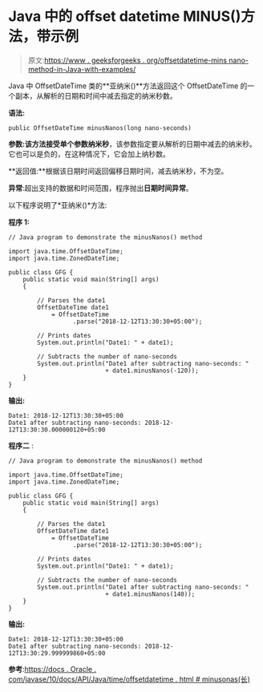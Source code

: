 # Java 中的 offset datetime MINUS()方法，带示例

> 原文:[https://www . geeksforgeeks . org/offsetdatetime-mins nano-method-in-Java-with-examples/](https://www.geeksforgeeks.org/offsetdatetime-minusnanos-method-in-java-with-examples/)

Java 中 OffsetDateTime 类的**亚纳米()**方法返回这个 OffsetDateTime 的一个副本，从解析的日期和时间中减去指定的纳米秒数。

**语法:**

```
public OffsetDateTime minusNanos(long nano-seconds)

```

**参数:**该方法接受单个参数**纳米秒**，该参数指定要从解析的日期中减去的纳米秒。它也可以是负的，在这种情况下，它会加上纳秒数。

**返回值:**根据该日期时间返回偏移日期时间，减去纳米秒，不为空。

**异常**:超出支持的数据和时间范围，程序抛出**日期时间异常**。

以下程序说明了*亚纳米()*方法:

**程序 1:**

```
// Java program to demonstrate the minusNanos() method

import java.time.OffsetDateTime;
import java.time.ZonedDateTime;

public class GFG {
    public static void main(String[] args)
    {

        // Parses the date1
        OffsetDateTime date1
            = OffsetDateTime
                  .parse("2018-12-12T13:30:30+05:00");

        // Prints dates
        System.out.println("Date1: " + date1);

        // Subtracts the number of nano-seconds
        System.out.println("Date1 after subtracting nano-seconds: "
                           + date1.minusNanos(-120));
    }
}
```

**输出:**

```
Date1: 2018-12-12T13:30:30+05:00
Date1 after subtracting nano-seconds: 2018-12-12T13:30:30.000000120+05:00

```

**程序二** :

```
// Java program to demonstrate the minusNanos() method

import java.time.OffsetDateTime;
import java.time.ZonedDateTime;

public class GFG {
    public static void main(String[] args)
    {

        // Parses the date1
        OffsetDateTime date1
            = OffsetDateTime
                  .parse("2018-12-12T13:30:30+05:00");

        // Prints dates
        System.out.println("Date1: " + date1);

        // Subtracts the number of nano-seconds
        System.out.println("Date1 after subtracting nano-seconds: "
                           + date1.minusNanos(140));
    }
}
```

**输出:**

```
Date1: 2018-12-12T13:30:30+05:00
Date1 after subtracting nano-seconds: 2018-12-12T13:30:29.999999860+05:00

```

**参考**:[https://docs . Oracle . com/javase/10/docs/API/Java/time/offsetdatetime . html # minusonas(长)](https://docs.oracle.com/javase/10/docs/api/java/time/OffsetDateTime.html#minusNanos(long))